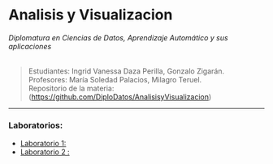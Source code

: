 
# Analisis y Visualizacion
###### Diplomatura en Ciencias de Datos, Aprendizaje Automático y sus aplicaciones

> Estudiantes: Ingrid Vanessa Daza Perilla, Gonzalo Zigarán. <br/>
> Profesores: María Soledad Palacios, Milagro Teruel. <br/>
> Repositorio de la materia: (https://github.com/DiploDatos/AnalisisyVisualizacion) <br/>

---

### Laboratorios:
- [Laboratorio 1:  ](#) <br/>
- [Laboratorio 2 : ](#) <br/>
